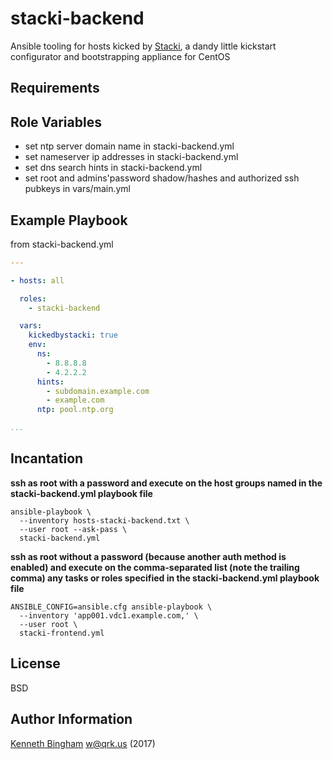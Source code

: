 stacki-backend
=========

Ansible tooling for hosts kicked by [Stacki](http://www.stacki.com/), a dandy little kickstart configurator and bootstrapping appliance for CentOS

Requirements
------------


Role Variables
--------------

- set ntp server domain name in stacki-backend.yml
- set nameserver ip addresses in stacki-backend.yml
- set dns search hints in stacki-backend.yml
- set root and admins'password shadow/hashes and authorized ssh pubkeys in
  vars/main.yml



Example Playbook
----------------

from stacki-backend.yml
````yaml
---

- hosts: all

  roles:
    - stacki-backend

  vars:
    kickedbystacki: true
    env:
      ns:
        - 8.8.8.8
        - 4.2.2.2
      hints:
        - subdomain.example.com
        - example.com
      ntp: pool.ntp.org

...

````


Incantation
----------------


**ssh as root with a password and execute on the host groups named in the stacki-backend.yml playbook file**
````shell
ansible-playbook \
  --inventory hosts-stacki-backend.txt \
  --user root --ask-pass \
  stacki-backend.yml
````

**ssh as root without a password (because another auth method is enabled) and execute on the comma-separated list (note the trailing comma) any tasks or roles specified in the stacki-backend.yml playbook file**
````shell
ANSIBLE_CONFIG=ansible.cfg ansible-playbook \
  --inventory 'app001.vdc1.example.com,' \
  --user root \
  stacki-frontend.yml
````

License
-------

BSD

Author Information
------------------

[Kenneth Bingham](http://w.qrk.us) <w@qrk.us> (2017)


